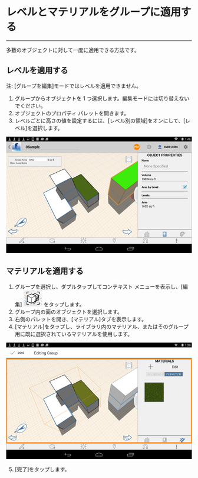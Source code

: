 

# レベルとマテリアルをグループに適用する

---

多数のオブジェクトに対して一度に適用できる方法です。

## レベルを適用する

注: [グループを編集]モードではレベルを適用できません。

1. グループからオブジェクトを 1 つ選択します。編集モードには切り替えないでください。
2. オブジェクトのプロパティ パレットを開きます。
3. レベルごとに高さの値を設定するには、[レベル別の領域]をオンにして、[レベル]を選択します。

![](Images/GUID-32ABE9EB-F6CF-4E54-BA8A-56A7EDB05EC5-low.png)

## マテリアルを適用する

1. グループを選択し、ダブルタップしてコンテキスト メニューを表示し、[編集] ![](Images/GUID-1200972C-E22F-4B84-A1FA-F2FE3F9A096E-low.png) をタップします。
2. グループ内の面のオブジェクトを選択します。
3. 右側のパレットを開き、[マテリアル]タブを表示します。
4. [マテリアル]をタップし、ライブラリ内のマテリアル、またはそのグループ用に既に選択されているマテリアルを使用します。

![](Images/GUID-C78B0EE4-EC83-41EC-90F6-7BD0CE4B498B-low.png)

5. [完了]をタップします。

